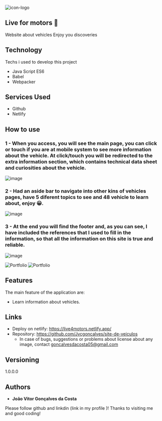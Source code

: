 
![icon-logo](https://github.com/Jvcgoncalves/site-de-veiculos/assets/127047416/d72ba40c-9da7-4062-bf94-ddb799b36d3f)

## Live for motors 🚗
Website about vehicles
Enjoy you discoveries


## Technology 

Techs i used to develop this project

* Java Script  ES6
* Babel
* Webpacker

## Services Used

* Github
* Netlify
  
## How to use

### 1 - When you access, you will see the main page, you can click or touch if you are at mobile system to see more information about the vehicle. At click/touch you will be redirected to the extra information section, which contains technical data sheet and curiosities about the vehicle.

![image](https://github.com/Jvcgoncalves/site-de-veiculos/assets/127047416/f01605a5-09e8-459f-bd0a-117fd845d1f0)

### 2 - Had an aside bar to navigate into other kins of vehicles pages, have 5 diferent topics to see and 48 vehicle to learn about, enjoy 😀.

![image](https://github.com/Jvcgoncalves/site-de-veiculos/assets/127047416/afaf6906-044f-479e-ab7b-ff4c485beaa1)

### 3 - At the end you will find the footer and, as you can see, I have included the references that I used to fill in the information, so that all the information on this site is true and reliable.

![image](https://github.com/Jvcgoncalves/site-de-veiculos/assets/127047416/71b52001-b822-4d2f-922a-a520da09f43d)


![Portfolio](https://github.com/Lucasdfg07/Blog_Lucas_Fernandes/blob/master/public/readme/portfolio_1.png)
![Portfolio](https://github.com/Lucasdfg07/Blog_Lucas_Fernandes/blob/master/public/readme/portfolio_2.png)


## Features

The main feature of the application are:
 - Learn information about vehicles.

## Links
  - Deploy on netlify: https://live4motors.netlify.app/
  - Repository: https://github.com/Jvcgoncalves/site-de-veiculos
    - In case of bugs, suggestions or problems about license about any image,
      contact goncalvesdacosta05@gmail.com

  ## Versioning

  1.0.0.0


  ## Authors

  * **João Vitor Gonçalves da Costa** 

  Please follow github and linkdin (link in my profile )!
  Thanks to visiting me and good coding!
